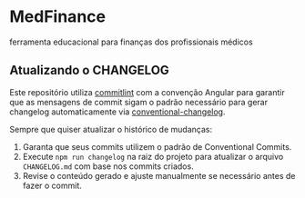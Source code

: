 # MedFinance

ferramenta educacional para finanças dos profissionais médicos

## Atualizando o CHANGELOG

Este repositório utiliza [commitlint](https://commitlint.js.org) com a convenção Angular para garantir que as mensagens de commit sigam o padrão necessário para gerar changelog automaticamente via [conventional-changelog](https://github.com/conventional-changelog/conventional-changelog).

Sempre que quiser atualizar o histórico de mudanças:

1. Garanta que seus commits utilizem o padrão de Conventional Commits.
2. Execute `npm run changelog` na raiz do projeto para atualizar o arquivo `CHANGELOG.md` com base nos commits criados.
3. Revise o conteúdo gerado e ajuste manualmente se necessário antes de fazer o commit.
